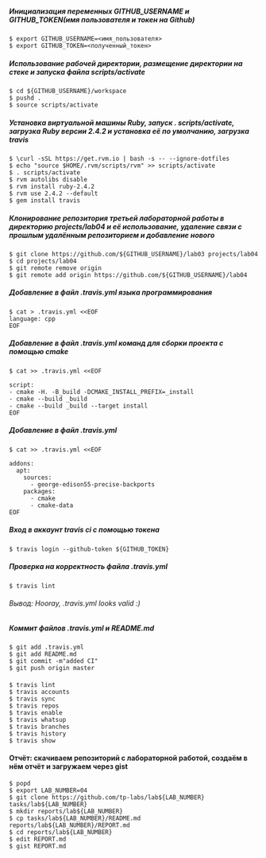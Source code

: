##### Инициализация переменных GITHUB_USERNAME и GITHUB_TOKEN(имя пользователя и токен на Github)
```
$ export GITHUB_USERNAME=<имя_пользователя>
$ export GITHUB_TOKEN=<полученный_токен>
```
##### Использование рабочей директории, размещение директории на стеке и запуска файла scripts/activate
```
$ cd ${GITHUB_USERNAME}/workspace
$ pushd .
$ source scripts/activate
```
##### Установка виртуальной машины Ruby, запуск . scripts/activate, загрузка Ruby версии 2.4.2 и установка её по умолчанию, загрузка travis
```
$ \curl -sSL https://get.rvm.io | bash -s -- --ignore-dotfiles
$ echo "source $HOME/.rvm/scripts/rvm" >> scripts/activate
$ . scripts/activate
$ rvm autolibs disable
$ rvm install ruby-2.4.2
$ rvm use 2.4.2 --default
$ gem install travis
```
##### Клонирование репозитория третьей лабораторной работы в директорию projects/lab04 и её использование, удаление связи с прошлым удалённым репозиторием и добавление нового

```
$ git clone https://github.com/${GITHUB_USERNAME}/lab03 projects/lab04
$ cd projects/lab04
$ git remote remove origin
$ git remote add origin https://github.com/${GITHUB_USERNAME}/lab04
```
##### Добавление в файл .travis.yml языка программирования
```
$ cat > .travis.yml <<EOF
language: cpp
EOF
```
##### Добавление в файл .travis.yml команд для сборки проекта с помощью cmake
```
$ cat >> .travis.yml <<EOF

script:
- cmake -H. -B_build -DCMAKE_INSTALL_PREFIX=_install
- cmake --build _build
- cmake --build _build --target install
EOF
```
##### Добавление в файл .travis.yml
```
$ cat >> .travis.yml <<EOF

addons:
  apt:
    sources:
      - george-edison55-precise-backports
    packages:
      - cmake
      - cmake-data
EOF
```
##### Вход в аккаунт travis ci с помощью токена
```
$ travis login --github-token ${GITHUB_TOKEN}
```
##### Проверка на корректность файла .travis.yml
```
$ travis lint
```
###### Вывод: Hooray, .travis.yml looks valid :)
##### Коммит файлов .travis.yml и README.md
```
$ git add .travis.yml
$ git add README.md
$ git commit -m"added CI"
$ git push origin master
```
####
```
$ travis lint
$ travis accounts
$ travis sync
$ travis repos
$ travis enable
$ travis whatsup
$ travis branches
$ travis history
$ travis show
```
#### Отчёт: скачиваем репозиторий с лабораторной работой, создаём в нём отчёт и загружаем через gist
```
$ popd
$ export LAB_NUMBER=04
$ git clone https://github.com/tp-labs/lab${LAB_NUMBER} tasks/lab${LAB_NUMBER}
$ mkdir reports/lab${LAB_NUMBER}
$ cp tasks/lab${LAB_NUMBER}/README.md reports/lab${LAB_NUMBER}/REPORT.md
$ cd reports/lab${LAB_NUMBER}
$ edit REPORT.md
$ gist REPORT.md
```
